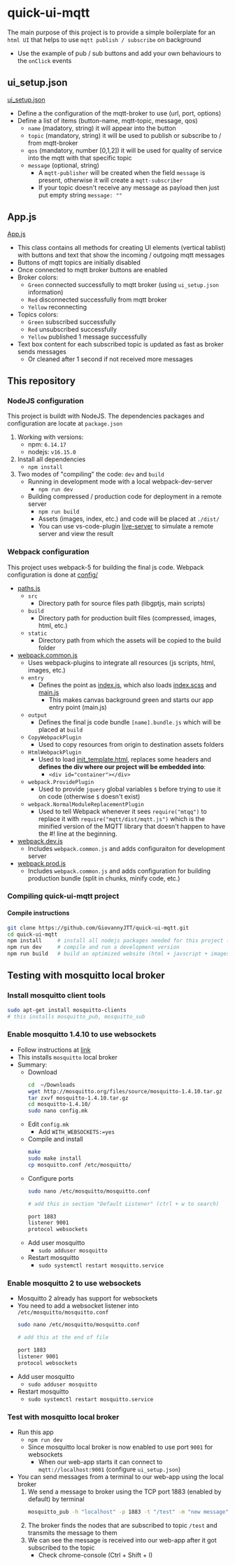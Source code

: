 # quick-ui-mqtt

The main purpose of this project is to provide a simple boilerplate for an `html UI` that helps to use `mqtt publish / subscribe` on background

* Use the example of pub / sub buttons and add your own behaviours to the `onClick` events

## ui_setup.json

[ui_setup.json](./src/scripts/ui_setup.json)

* Define a the configuration of the mqtt-broker to use (url, port, options)
* Define a list of items (button-name, mqtt-topic, message, qos)
    * `name` (madatory, string) it will appear into the button
    * `topic` (mandatory, string) it will be used to publish or subscribe to / from mqtt-broker
    * `qos` (mandatory, number [0,1,2]) it will be used for quality of service into the mqtt with that specific topic
    * `message` (optional, string) 
        * A `mqtt-publisher` will be created when the field `message` is present, otherwise it will create a `mqtt-subscriber`
        * If your topic doesn't receive any message as payload then just put empty string `message: ""`

## App.js

[App.js](./src/scripts/App.js)

* This class contains all methods for creating UI elements (vertical tablist) with buttons and text that show the incoming / outgoing mqtt messages
* Buttons of mqtt topics are initially disabled
* Once connected to mqtt broker buttons are enabled
* Broker colors:
    * `Green` connected successfully to mqtt broker (using `ui_setup.json` information)
    * `Red` disconnected successfully from mqtt broker
    * `Yellow` reconnecting
* Topics colors:
    * `Green` subscribed successfully
    * `Red` unsubscribed successfully
    * `Yellow` published 1 message successfully
* Text box content for each subscribed topic is updated as fast as broker sends messages
    * Or cleaned after 1 second if not received more messages

## This repository

### NodeJS configuration

This project is buildt with NodeJS. The dependencies packages and configuration are locate at `package.json`

1. Working with versions:
    * npm: `6.14.17`
    * nodejs: `v16.15.0`
2. Install all dependencies
    * `npm install`
3. Two modes of "compiling" the code: `dev` and `build`
    * Running in development mode with a local webpack-dev-server
        * `npm run dev`
    * Building compressed / production code for deployment in a remote server
        * `npm run build`
        * Assets (images, index, etc.) and code will be placed at `./dist/`
        * You can use vs-code-plugin [live-server](https://marketplace.visualstudio.com/items?itemName=ritwickdey.LiveServer) to simulate a remote server and view the result

### Webpack configuration

This project uses webpack-5 for building the final js code. Webpack configuration is done at [config/](./config)

* [paths.js](./config/paths.js)
    * `src`
        * Directory path for source files path (libgptjs, main scripts)
    * `build`
        * Directory path for production built files (compressed, images, html, etc.)
    * `static`
        * Directory path from which the assets will be copied to the build folder
* [webpack.common.js](./config/webpack.common.js)
    * Uses webpack-plugins to integrate all resources (js scripts, html, images, etc.)
    * `entry`
        * Defines the point as [index.js](./src/index.js), which also loads [index.scss](./src/styles/index.scss) and [main.js](./src/scripts/main.js)
            * This makes canvas background green and starts our app entry point (main.js)
    * `output`
        * Defines the final js code bundle `[name].bundle.js` which will be placed at `build`
    * `CopyWebpackPlugin`
        * Used to copy resources from origin to destination assets folders
    * `HtmlWebpackPlugin`
        * Used to load [init_template.html](./src/html/init_template.html), replaces some headers and __defines the div where our project will be embedded into__:
            * `<div id="container"></div>`
    * `webpack.ProvidePlugin`
        * Used to provide `jquery` global variables `$` before trying to use it on code (otherwise `$` doesn't exist)
    * `webpack.NormalModuleReplacementPlugin`
        * Used to tell Webpack whenever it sees `require("mtqq")` to replace it with `require("mqtt/dist/mqtt.js")` which is the minified version of the MQTT library that doesn't happen to have the #! line at the beginning.
* [webpack.dev.js](./config/webpack.dev.js)
    * Includes `webpack.common.js` and adds configuraiton for development server
* [webpack.prod.js](./config/webpack.prod.js)
    * Includes `webpack.common.js` and adds configuration for building production bundle (split in chunks, minify code, etc.)

### Compiling quick-ui-mqtt project

#### Compile instructions

```bash
git clone https://github.com/GiovannyJTT/quick-ui-mqtt.git
cd quick-ui-mqtt
npm install     # install all nodejs packages needed for this project (in node_modules/ folder)
npm run dev     # compile and run a development version
npm run build   # build an optimized website (html + javscript + images) in dist/ folder
```

## Testing with mosquitto local broker

### Install mosquitto client tools

```bash
sudo apt-get install mosquitto-clients
# this installs mosquitto_pub, mosquitto_sub
```

### Enable mosquitto 1.4.10 to use websockets

* Follow instructions at [link](https://gist.github.com/smoofit/dafa493aec8d41ea057370dbfde3f3fc)
* This installs `mosquitto` local broker
* Summary:
    * Download
        ```bash
        cd  ~/Downloads
        wget http://mosquitto.org/files/source/mosquitto-1.4.10.tar.gz
        tar zxvf mosquitto-1.4.10.tar.gz
        cd mosquitto-1.4.10/
        sudo nano config.mk
        ```
    * Edit `config.mk`
        * Add `WITH_WEBSOCKETS:=yes`
    * Compile and install
        ```bash
        make
        sudo make install
        cp mosquitto.conf /etc/mosquitto/
        ```
    * Configure ports
        ```bash
        sudo nano /etc/mosquitto/mosquitto.conf

        # add this in section "Default Listener" (ctrl + w to search)

        port 1883
        listener 9001
        protocol websockets
        ```
    * Add user mosquitto
        * `sudo adduser mosquitto`
    * Restart mosquitto
        * `sudo systemctl restart mosquitto.service`

### Enable mosquitto 2 to use websockets

* Mosquitto 2 already has support for websockets
* You need to add a websocket listener into `/etc/mosquitto/mosquitto.conf`
    ```bash
    sudo nano /etc/mosquitto/mosquitto.conf

    # add this at the end of file

    port 1883
    listener 9001
    protocol websockets
    ```
* Add user mosquitto
    * `sudo adduser mosquitto`
* Restart mosquitto
    * `sudo systemctl restart mosquitto.service`

### Test with mosquitto local broker

* Run this app
    * `npm run dev`
    * Since mosquitto local broker is now enabled to use port `9001` for websockets
        * When our web-app starts it can connect to `mqtt://localhost:9001` (configure `ui_setup.json`)
* You can send messages from a terminal to our web-app using the local broker
    1. We send a message to broker using the TCP port 1883 (enabled by default) by terminal
        ```bash
        mosquitto_pub -h "localhost" -p 1883 -t "/test" -m "new message"
        ```
    2. The broker finds the nodes that are subscribed to topic `/test` and transmits the message to them
    2. We can see the message is received into our web-app after it got subscribed to the topic
        * Check chrome-console (Ctrl + Shift + I)